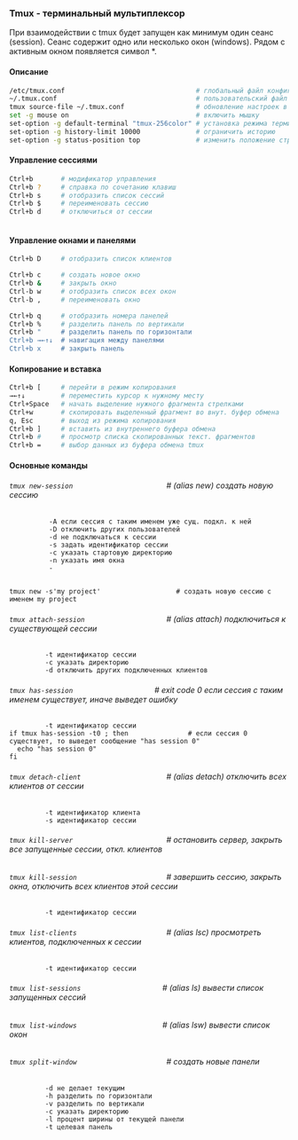 ### Tmux - терминальный мультиплексор   
При взаимодействии с tmux будет запущен как минимум один сеанс (session). Сеанс содержит одно или несколько окон (windows).
Рядом с активным окном появляется символ *.

#### Описание
```bash
/etc/tmux.conf                                 # глобальный файл конфигурации  
~/.tmux.conf                                   # пользовательский файл конфигурации  
tmux source-file ~/.tmux.conf                  # обновление настроек в файле конфигурации  
set -g mouse on                                # включить мышку  
set-option -g default-terminal "tmux-256color" # установка режима терминала  
set-option -g history-limit 10000              # ограничить историю  
set-option -g status-position top              # изменить положение строки состояния вверх экрана  
```
#### Управление сессиями  
```bash
Ctrl+b       # модификатор управления  
Ctrl+b ?     # справка по сочетанию клавиш
Ctrl+b s     # отобразить список сессий
Ctrl+b $     # переименовать сессию  
Ctrl+b d     # отключиться от сессии  
     
```

#### Управление окнами и панелями  
```bash
Ctrl+b D     # отобразить список клиентов    

Ctrl+b c     # создать новое окно  
Ctrl+b &     # закрыть окно  
Ctrl-b w     # отобразить список всех окон
Ctrl-b ,     # переименовать окно  

Ctrl+b q     # отобразить номера панелей  
Ctrl+b %     # разделить панель по вертикали  
Ctrl+b "     # разделить панель по горизонтали 
Ctrl+b →←↑↓  # навигация между панелями  
Ctrl+b x     # закрыть панель  
```
#### Копирование и вставка    
```bash
Ctrl+b [     # перейти в режим копирования   
→←↑↓         # переместить курсор к нужному месту  
Ctrl+Space   # начать выделение нужного фрагмента стрелками  
Ctrl+w       # скопировать выделенный фрагмент во внут. буфер обмена  
q, Esc       # выход из режима копирования 
Ctrl+b ]     # вставить из внутреннего буфера обмена 
Ctrl+b #     # просмотр списка скопированных текст. фрагментов 
Ctrl+b =     # выбор данных из буфера обмена tmux
 ```

#### Основные команды
###### `tmux new-session                       `  # (alias new) создать новую сессию
```console
          -A если сессия с таким именем уже сущ. подкл. к ней
          -D отключить других пользователей
          -d не подключаться к сессии  
          -s задать идентификатор сессии  
          -с указать стартовую директорию
          -n указать имя окна
          - 
          

tmux new -s'my project'                   # создать новую сессию с именем my project
```

###### `tmux attach-session                    ` # (alias attach) подключиться к существующей сессии  
  ```console
           -t идентификатор сессии  
           -с указать директорию  
           -d отключить других подключенных клиентов  
```

###### `tmux has-session                    ` # exit code 0 если сессия с таким именем существует, иначе выведет ошибку  
  ```console
           -t идентификатор сессии   
if tmux has-session -t0 ; then               # если сессия 0 существует, то выведет сообщение "has session 0"
    echo "has session 0"
fi
```
          
###### `tmux detach-client                     ` # (alias detach) отключить всех клиентов от сессии  
```console
         -t идентификатор клиента  
         -s идентификатор сессии  
 ```

###### `tmux kill-server                       ` # остановить сервер, закрыть все запущенные сессии, откл. клиентов  

###### `tmux kill-session                      ` # завершить сессию, закрыть окна, отключить всех клиентов этой сессии  
```console
         -t идентификатор сессии  
```

###### `tmux list-clients                      ` # (alias lsc) просмотреть клиентов, подключенных к сессии
```console
         -t идентификатор сессии  
````

###### `tmux list-sessions                    ` # (alias ls) вывести список запущенных сессий  

###### `tmux list-windows                     ` # (alias lsw) вывести список окон 

###### `tmux split-window                      ` # создать новые панели  
```console
         -d не делает текущим 
         -h разделить по горизонтали   
         -v разделить по вертикали
         -c указать директорию
         -l процент ширины от текущей панели
         -t целевая панель
 ```


